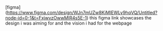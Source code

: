 [figma] (https://www.figma.com/design/WJn7mUZw8KiMIEWLy9hqVQ/Untitled?node-id=0-1&t=FxjwvzOwwMIR4s5E-1)
this figma link showcases the design i was aiming for and the vision i had for the webpage

